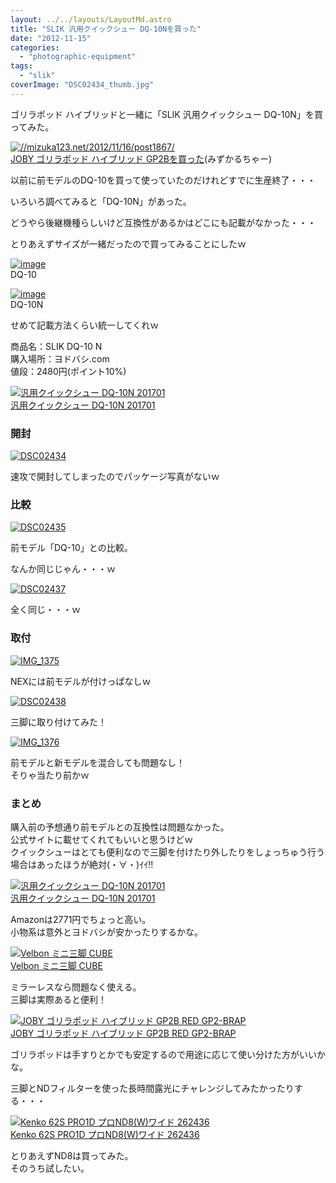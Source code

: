 ```yaml
---
layout: ../../layouts/LayoutMd.astro
title: "SLIK 汎用クイックシュー DQ-10Nを買った"
date: "2012-11-15"
categories: 
  - "photographic-equipment"
tags: 
  - "slik"
coverImage: "DSC02434_thumb.jpg"
---
```


ゴリラポッド ハイブリッドと一緒に「SLIK 汎用クイックシュー DQ-10N」を買ってみた。

[![//mizuka123.net/2012/11/16/post1867/](http://capture.heartrails.com/200x150/cool?//mizuka123.net/2012/11/16/post1867/ "Now Capturing...")](//mizuka123.net/2012/11/16/post1867/)  
[JOBY ゴリラポッド ハイブリッド GP2Bを買った](//mizuka123.net/2012/11/16/post1867/)(みずかるちゃー)

以前に前モデルのDQ-10を買って使っていたのだけれどすでに生産終了・・・

いろいろ調べてみると「DQ-10N」があった。 

どうやら後継機種らしいけど互換性があるかはどこにも記載がなかった・・・

とりあえずサイズが一緒だったので買ってみることにしたｗ

[![image](images/image_thumb4.png "image")](//mizuka123.net/wp-content/uploads/2012/11/image3.png)  
DQ-10

[![image](images/image_thumb6.png "image")](//mizuka123.net/wp-content/uploads/2012/11/image4.png)  
DQ-10N

せめて記載方法くらい統一してくれｗ

商品名：SLIK DQ-10 N  
購入場所：ヨドバシ.com  
値段：2480円(ポイント10%)

[![汎用クイックシュー DQ-10N 201701](images/41DwUkJ4YhL._SL160_.jpg)  
汎用クイックシュー DQ-10N 201701  
](https://www.amazon.co.jp/exec/obidos/ASIN/B009GVSPZ6/mizuka123-22/ref=nosim)

### 開封

[![DSC02434](images/DSC02434_thumb.jpg "DSC02434")](//mizuka123.net/wp-content/uploads/2012/11/DSC02434.jpg)

速攻で開封してしまったのでパッケージ写真がないｗ

### 比較

[![DSC02435](images/DSC02435_thumb.jpg "DSC02435")](//mizuka123.net/wp-content/uploads/2012/11/DSC02435.jpg)

前モデル「DQ-10」との比較。

なんか同じじゃん・・・ｗ

[![DSC02437](images/DSC02437_thumb.jpg "DSC02437")](//mizuka123.net/wp-content/uploads/2012/11/DSC02437.jpg)

全く同じ・・・ｗ

### 取付

[![IMG_1375](images/IMG_1375_thumb.jpg "IMG_1375")](//mizuka123.net/wp-content/uploads/2012/11/IMG_1375.jpg)

NEXには前モデルが付けっぱなしｗ

[![DSC02438](images/DSC02438_thumb.jpg "DSC02438")](//mizuka123.net/wp-content/uploads/2012/11/DSC02438.jpg)

三脚に取り付けてみた！

[![IMG_1376](images/IMG_1376_thumb.jpg "IMG_1376")](//mizuka123.net/wp-content/uploads/2012/11/IMG_1376.jpg)

前モデルと新モデルを混合しても問題なし！  
そりゃ当たり前かｗ

### まとめ

購入前の予想通り前モデルとの互換性は問題なかった。  
公式サイトに載せてくれてもいいと思うけどｗ  
クイックシューはとても便利なので三脚を付けたり外したりをしょっちゅう行う場合はあったほうが絶対(・∀・)ｲｲ!!

[![汎用クイックシュー DQ-10N 201701](images/41DwUkJ4YhL._SL160_.jpg)  
汎用クイックシュー DQ-10N 201701  
](https://www.amazon.co.jp/exec/obidos/ASIN/B009GVSPZ6/mizuka123-22/ref=nosim)

Amazonは2771円でちょっと高い。  
小物系は意外とヨドバシが安かったりするかな。

[![Velbon ミニ三脚 CUBE](images/41AlUOyDNOL._SL160_.jpg)  
Velbon ミニ三脚 CUBE  
](https://www.amazon.co.jp/exec/obidos/ASIN/B004AFCFGI/mizuka123-22/ref=nosim)

ミラーレスなら問題なく使える。  
三脚は実際あると便利！

[![JOBY ゴリラポッド ハイブリッド GP2B RED GP2-BRAP](images/414Fpny209L._SL160_.jpg)  
JOBY ゴリラポッド ハイブリッド GP2B RED GP2-BRAP  
](https://www.amazon.co.jp/exec/obidos/ASIN/B005ZY7U68/mizuka123-22/ref=nosim)

ゴリラポッドは手すりとかでも安定するので用途に応じて使い分けた方がいいかな。

三脚とNDフィルターを使った長時間露光にチャレンジしてみたかったりする・・・

[![Kenko 62S PRO1D プロND8(W)ワイド 262436](images/316QZl0VJQL._SL160_.jpg)  
Kenko 62S PRO1D プロND8(W)ワイド 262436  
](https://www.amazon.co.jp/exec/obidos/ASIN/B000PJ58VC/mizuka123-22/ref=nosim)

とりあえずND8は買ってみた。  
そのうち試したい。
